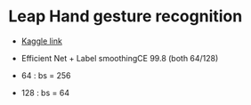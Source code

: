 # Leap Hand gesture recognition
- [Kaggle link](https://www.kaggle.com/gti-upm/leapgestrecog)

- Efficient Net + Label smoothingCE 99.8 (both 64/128)
- 64 : bs = 256
- 128 : bs = 64
